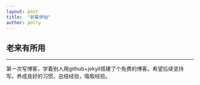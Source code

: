 ```yaml
---
layout: post
title:  "新篇伊始"
author: polly
---
```




## 老来有所用 
-----

第一次写博客，学着别人用github+jekyll搭建了个免费的博客。希望后续坚持写。养成良好的习惯，总结经验，吸取经验。
